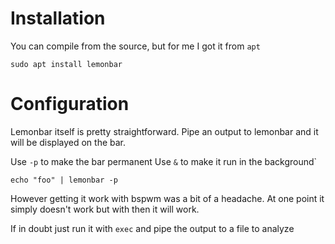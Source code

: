 # Installation

You can compile from the source, but for me I got it from `apt`

```
sudo apt install lemonbar
```

# Configuration

Lemonbar itself is pretty straightforward. Pipe an output to lemonbar and it will be displayed on the bar.

Use `-p` to make the bar permanent
Use `&` to make it run in the background`

```
echo "foo" | lemonbar -p
```

However getting it work with bspwm was a bit of a headache. At one point it simply doesn't work but with then it will work.

If in doubt just run it with `exec` and pipe the output to a file to analyze
